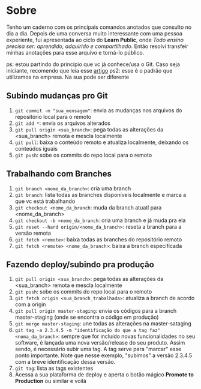 # Sobre

Tenho um caderno com os principais comandos anotados que consulto no dia a dia. Depois de uma conversa muito interessante com uma pessoa experiente, fui apresentada ao ciclo do **Learn Public**, onde *Todo ensino precisa ser: aprendido, adquirido e compartilhado*. Então resolvi transfeir minhas anotações para esse arquivo e torná-lo público. 

ps: estou partindo do princípio que vc já conhece/usa o Git. Caso seja iniciante, recomendo que leia esse [artigo](https://rogerdudler.github.io/git-guide/index.pt_BR.html)
ps2: esse é o padrão que utilizamos na empresa. Na sua pode ser diferente

## Subindo mudanças pro Git
1. `git commit -m "sua_mensagem"`: envia as mudanças nos arquivos do repositório local para o remoto
2. `git add *`: envia os arquivos alterados
3. `git pull origin <sua_branch>`: pega todas as alterações da <sua_branch> remota e mescla localmente
4. `git pull`: baixa o conteúdo remoto e atualiza localmente, deixando os conteúdos iguais
5. `git push`: sobe os commits do repo local para o remoto

## Trabalhando com Branches
1. `git branch <nome_da_branch>`: cria uma branch 
2. `git branch`: lista todas as branches disponíveis localmente e marca a que vc está trabalhando
3. `git checkout <nome_da_branch`: muda da branch atuatl para <nome_da_branch>
4. `git checkout -b <nome_da_branch`: cria uma branch e já muda pra ela
5. `git reset --hard origin/<nome_da_branch>`: reseta a branch para a versão remota
6. `git fetch <remote>`: baixa todas as branches do repositório remoto 
7. `git fetch <remote> <nome_da_branch>`: baixa a branch especificada

## Fazendo deploy/subindo pra produção
1. `git pull origin <sua_branch>`: pega todas as alterações da <sua_branch> remota e mescla localmente
2. `git push`: sobe os commits do repo local para o remoto
3. `git fetch origin <sua_branch_trabalhada>`: atualiza a branch de acordo com a origin
4. `git pull origin master-staging`: envia os códigos para a branch master-staging (onde se encontra o código em produção)
5. `git merge master-staging`: une todas as alterações na master-sataging
6. `git tag -a 2.3.4.5 -m "identificação do que a tag faz" <noma_da_branch>`: sempre que for incluído novas funcionalidades no seu software, é lançada uma nova versão/release do seu produto. Assim sendo, é necessário subir uma tag. A tag serve para "marcar" esse ponto importante. Note que nesse exemplo, "subimos" a versão 2.3.4.5 com a breve identificação dessa versão. 
7. `git tag`: lista as tags existentes
8. Acessa a sua plataforma de deploy e aperta o botão mágico **Promote to Production** ou similar e voilà 




